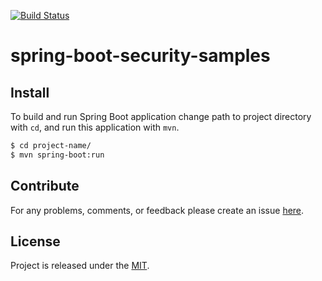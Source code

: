 [![Build Status](https://travis-ci.org/egnaf/spring-boot-security-samples.svg)](https://travis-ci.org/egnaf/spring-boot-security-samples)

# spring-boot-security-samples

## Install
To build and run Spring Boot application change path to project directory with `cd`, and run this application
with `mvn`.
```bash
$ cd project-name/
$ mvn spring-boot:run
```

## Contribute
For any problems, comments, or feedback please create an issue 
[here](https://github.com/egnaf/spring-boot-security-samples/issues).
<br>

## License
Project is released under the [MIT](https://en.wikipedia.org/wiki/MIT_License).
